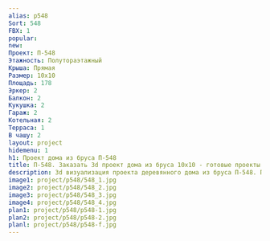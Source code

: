 ```yaml
---
alias: p548
Sort: 548
FBX: 1
popular: 
new: 
Проект: П-548
Этажность: Полутораэтажный
Крыша: Прямая
Размер: 10х10
Площадь: 178
Эркер: 2
Балкон: 2
Кукушка: 2
Гараж: 2
Котельная: 2
Терраса: 1
В чашу: 2
layout: project
hidemenu: 1
h1: Проект дома из бруса П-548
title: П-548. Заказать 3d проект дома из бруса 10х10 - готовые проекты
description: 3d визуализация проекта деревянного дома из бруса П-548. Площадь 178 м2, размер 10х10. Вы можете внести любые изменения в проект.
image1: project/p548/548_1.jpg
image2: project/p548/548_2.jpg
image3: project/p548/548_3.jpg
image4: project/p548/548_4.jpg
plan1: project/p548/p548-1.jpg
plan2: project/p548/p548-2.jpg
planl: project/p548/p548-f.jpg
---
```

